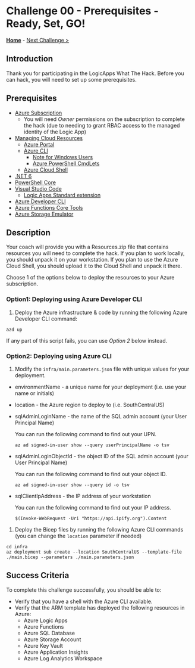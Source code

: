 # Challenge 00 - Prerequisites - Ready, Set, GO!

**[Home](../README.md)** - [Next Challenge >](./Challenge-01.md)

## Introduction

Thank you for participating in the LogicApps What The Hack. Before you can hack, you will need to set up some prerequisites.

## Prerequisites

- [Azure Subscription](../../000-HowToHack/WTH-Common-Prerequisites.md#azure-subscription)
  - You will need _Owner_ permissions on the subscription to complete the hack (due to needing to grant RBAC access to the managed identity of the Logic App)
- [Managing Cloud Resources](../../000-HowToHack/WTH-Common-Prerequisites.md#managing-cloud-resources)
  - [Azure Portal](../../000-HowToHack/WTH-Common-Prerequisites.md#azure-portal)
  - [Azure CLI](../../000-HowToHack/WTH-Common-Prerequisites.md#azure-cli)
    - [Note for Windows Users](../../000-HowToHack/WTH-Common-Prerequisites.md#note-for-windows-users)
    - [Azure PowerShell CmdLets](../../000-HowToHack/WTH-Common-Prerequisites.md#azure-powershell-cmdlets)
  - [Azure Cloud Shell](../../000-HowToHack/WTH-Common-Prerequisites.md#azure-cloud-shell)
- [.NET 6](https://dotnet.microsoft.com/en-us/download/dotnet/6.0)
- [PowerShell Core](https://learn.microsoft.com/en-us/powershell/scripting/install/installing-powershell-on-windows?view=powershell-7.3)
- [Visual Studio Code](../../000-HowToHack/WTH-Common-Prerequisites.md#visual-studio-code)
  - [Logic Apps Standard extension](https://marketplace.visualstudio.com/items?itemName=ms-azuretools.vscode-azurelogicapps)
- [Azure Developer CLI](https://learn.microsoft.com/en-us/azure/developer/azure-developer-cli/install-azd?tabs=winget-windows%2Cbrew-mac%2Cscript-linux&pivots=os-windows)
- [Azure Functions Core Tools](https://learn.microsoft.com/en-us/azure/azure-functions/functions-run-local?tabs=v4%2Cwindows%2Ccsharp%2Cportal%2Cbash)
- [Azure Storage Emulator](https://learn.microsoft.com/en-us/azure/storage/common/storage-use-azurite?tabs=visual-studio-code)

## Description

Your coach will provide you with a Resources.zip file that contains resources you will need to complete the hack. If you plan to work locally, you should unpack it on your workstation. If you plan to use the Azure Cloud Shell, you should upload it to the Cloud Shell and unpack it there.

Choose 1 of the options below to deploy the resources to your Azure subscription.

### Option1: Deploying using Azure Developer CLI

1.  Deploy the Azure infrastructure & code by running the following Azure Developer CLI command:

```shell
azd up
```

If any part of this script fails, you can use _Option 2_ below instead.

### Option2: Deploying using Azure CLI

1.  Modify the `infra/main.parameters.json` file with unique values for your deployment.

- environmentName - a unique name for your deployment (i.e. use your name or initials)
- location - the Azure region to deploy to (i.e. SouthCentralUS)
- sqlAdminLoginName - the name of the SQL admin account (your User Principal Name)

  You can run the following command to find out your UPN.

  ```shell
  az ad signed-in-user show --query userPrincipalName -o tsv
  ```

- sqlAdminLoginObjectId - the object ID of the SQL admin account (your User Principal Name)

  You can run the following command to find out your object ID.

  ```shell
  az ad signed-in-user show --query id -o tsv
  ```

- sqlClientIpAddress - the IP address of your workstation

  You can run the following command to find out your IP address.

  ```shell
  $(Invoke-WebRequest -Uri "https://api.ipify.org").Content
  ```

1.  Deploy the Bicep files by running the following Azure CLI commands (you can change the `location` parameter if needed)

```shell
cd infra
az deployment sub create --location SouthCentralUS --template-file ./main.bicep --parameters ./main.parameters.json
```

## Success Criteria

To complete this challenge successfully, you should be able to:

- Verify that you have a shell with the Azure CLI available.
- Verify that the ARM template has deployed the following resources in Azure:
  - Azure Logic Apps
  - Azure Functions
  - Azure SQL Database
  - Azure Storage Account
  - Azure Key Vault
  - Azure Application Insights
  - Azure Log Analytics Workspace
